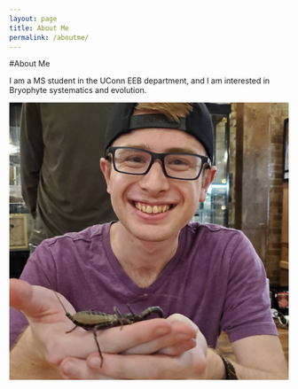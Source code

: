 ```yaml
---
layout: page
title: About Me
permalink: /aboutme/
---
```

#About Me

I am a MS student in the UConn EEB department, and I am interested in Bryophyte systematics and evolution.

![BrendenThomson](images/headshot.jpeg "Brenden Thomson")
